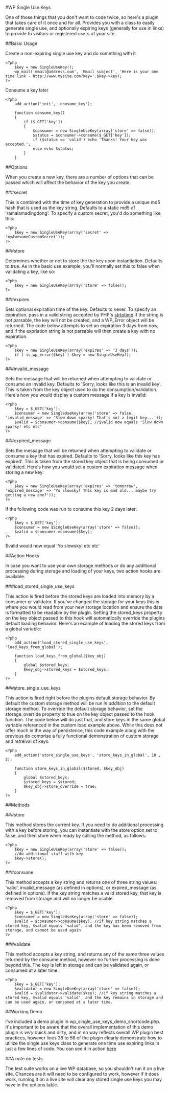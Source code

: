 #WP Single Use Keys

One of those things that you don't want to code twice, so here's a plugin that takes care of it once and for all. Provides you with a class to easily generate
single use, and optionally expiring keys (generally for use in links) to provide to visitors or registered users of your site.

##Basic Usage

Create a non-expiring single use key and do something with it

    <?php
        $key = new SingleUseKey();
        wp_mail('email@address.com', 'Email subject', 'Here is your one time link - http://www.mysite.com?key='.$key->key);
    ?>
    
Consume a key later

    <?php
        add_action('init', 'consume_key');
        
        function consume_key()
        {
            if ($_GET['key'])
            {
                $consumer = new SingleUseKey(array('store' => false));
                $status = $consumer->consume($_GET['key']);
                if ($status == 'valid') echo 'Thanks! Your key was accepted.';
                else echo $status;
            }
        }
        
##Options

When you create a new key, there are a number of options that can be passed which will affect the behavior of the key you create.

###secret

This is combined with the time of key generation to provide a unique md5 hash that is used as the key string. Defaults to a static md5 of 'ramalamadingdong'. To specify a custom secret, you'd do something like
this:

    <?php
        $key = new SingleUseKey(array('secret' => 'myAwesomeCustomSecret'));
    ?>
    
###store

Determines whether or not to store the the key upon instantiation. Defaults to true. As in the basic use example, you'll normally set this to false when validating
a key, like so:

    <?php
        $key = new SingleUseKey(array('store' => false));
    ?>

###expires

Sets optional expiration time of the key. Defaults to never. To specify an expiration, pass in a valid string accepted by PHP's [strtotime](http://php.net/manual/en/function.strtotime.php)
If the string is not parsable, the key will not be created, and a WP_Error object will be returned. The code below attempts to set an expiration 3 days from now, and
if the expriation string is not parsable will then create a key with no expiration.

    <?php
        $key = new SingleUseKey(array('expires' => '3 days'));
        if ( is_wp_error($key) ) $key = new SingleUseKey();
    ?>
    
###invalid_message

Sets the message that will be returned when attempting to validate or consume an invalid key. Defaults to 'Sorry, looks like this is an invalid key'. This is taken from the key object used to do the consumption/validation. Here's
how you would display a custom message if a key is invalid:

    <?php
        $key = $_GET['key'];
        $consumer = new SingleUseKey(array('store' => false, 'invalid_message' => 'Slow down sparky! That's not a legit key...'));
        $valid = $consumer->consume($key); //$valid now equals 'Slow down sparky! etc etc'
    ?>
    
###expired_message

Sets the message that will be returned when attempting to validate or consume a key that has expired. Defaults to 'Sorry, looks like this key has expired'. This is taken from the stored key object that is being consumed or validated. Here's
how you would set a custom expiration message when storing a new key:

    <?php
        $key = new SingleUseKey(array('expires' => 'tomorrow', 'expired_message' => 'Yo slowsky! This key is mad old... maybe try getting a new one?'));
    ?>
    
If the following code was run to consume this key 2 days later:

    <?php
        $key = $_GET['key'];
        $consumer = new $SingleUseKey(array('store' => false));
        $valid = $consumer->consume($key);
    ?>
    
$valid would now equal 'Yo slowsky! etc etc'

##Action Hooks

In case you want to use your own storage methods or do any additional processing during storage and loading of your keys, two action hooks are available.

###load_stored_single_use_keys

This action is fired before the stored keys are loaded into memory by a consumer or validator. If you've changed the storage for your keys this is where you would read from your new storage location and ensure the data is formatted to be readable
by the plugin. Setting the stored_keys property on the key object passed to this hook will automatically override the plugins default loading behavior.
Here's an example of loading the stored keys from a global variable:

    <?php
        add_action('load_stored_single_use_keys', 'load_keys_from_global');
        
        function load_keys_from_global($key_obj)
        {
            global $stored_keys;
            $key_obj->stored_keys = $stored_keys;
        }
    ?>
    
###store_single_use_keys

This action is fired right before the plugins default storage behavior. By default the custom storage method will be run *in addition* to the default storage method. To override the default storage behavior, set the storage_override property to true
on the key object passed to the hook function. The code below will do just that, and store keys in the same global variable referenced in the custom load example above. While this does not offer much in the way of persistence,
this code example along with the previous do comprise a fully functional demonstration of custom storage and retreival of keys.

    <?php
        add_action('store_single_use_keys', 'store_keys_in_global', 10 , 2);
        
        function store_keys_in_global($stored, $key_obj)
        {
            global $stored_keys;
            $stored_keys = $stored;
            $key_obj->store_override = true;
        }
    ?>
    
##Methods

###store

This method stores the current key. If you need to do additional processing with a key before storing, you can instantiate with the store option set to false, and then store when ready by calling the method, as follows:

    <?php
        $key = new SingleUseKey(array('store' => false));
        //do additional stuff with key
        $key->store();
    ?>

###consume

This method accepts a key string and returns one of three string values: 'valid', invalid_message (as defined in options), or expired_message (as defined in options). If the key string matches a valid stored key, that key is removed
from storage and will no longer be usable.

    <?php
        $key = $_GET['key'];
        $consumer = new SingleUseKey(array('store' => false));
        $valid = $consumer->consume($key); //if key string matches a stored key, $valid equals 'valid', and the key has been removed from storage, and cannot be used again
    ?>

###validate

This method accepts a key string, and returns any of the same three values returned by the consume method, however no further processing is done beyond this. The key is left in storage and can be validated again, or consumed at a later time.

    <?php
        $key = $_GET['key'];
        $validator = new SingleUseKey(array('store' => false));
        $valid = $validator->validate($key); //if key string matches a stored key, $valid equals 'valid', and the key remains in storage and can be used again, or consumed at a later time.
        
##Working Demo

I've included a demo plugin in wp_single_use_keys_demo_shortcode.php. It's important to be aware that the overall implementation of this demo plugin is *very* quick and dirty, and in no way reflects overall WP plugin best practices, however
lines 36 to 58 of the plugin clearly demonstrate how to utilize the single use keys class to generate one time use expiring links in just a few lines of code. You can see it in action [here](http://brianzeligson.com/single_use_keys/)

##A note on tests

The test suite works on a live WP database, so you shouldn't run it on a live site. Chances are it will need to be configured to work, however if it does work, running it on a live site will clear any stored single use keys you may have in the
options table.